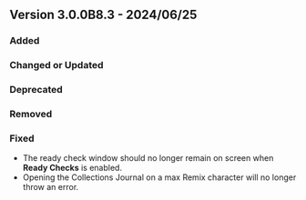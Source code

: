## Version 3.0.0B8.3 - 2024/06/25

### Added
### Changed or Updated
### Deprecated
### Removed
### Fixed
- The ready check window should no longer remain on screen when **Ready Checks** is enabled.
- Opening the Collections Journal on a max Remix character will no longer throw an error.